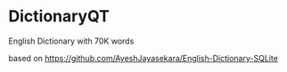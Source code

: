 # DictionaryQT
English Dictionary with 70K words

based on https://github.com/AyeshJayasekara/English-Dictionary-SQLite
